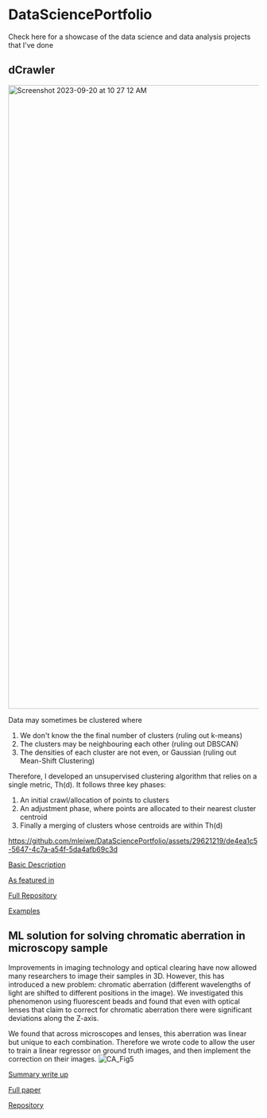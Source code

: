 # DataSciencePortfolio
Check here for a showcase of the data science and data analysis projects that I've done

## dCrawler
<img width="1255" alt="Screenshot 2023-09-20 at 10 27 12 AM" src="https://github.com/mleiwe/DataSciencePortfolio/assets/29621219/154d7662-9406-4930-ad9a-df73f0365e53">

Data may sometimes be clustered where
1. We don't know the the final number of clusters (ruling out k-means)
2. The clusters may be neighbouring each other (ruling out DBSCAN)
3. The densities of each cluster are not even, or Gaussian (ruling out Mean-Shift Clustering)

Therefore, I developed an unsupervised clustering algorithm that relies on a single metric, Th(d). It follows three key phases: 
1. An initial crawl/allocation of points to clusters
2. An adjustment phase, where points are allocated to their nearest cluster centroid
3. Finally a merging of clusters whose centroids are within Th(d)

https://github.com/mleiwe/DataSciencePortfolio/assets/29621219/de4ea1c5-5647-4c7a-a54f-5da4afb69c3d

[Basic Description](https://github.com/mleiwe/dCrawler/blob/main/Schema_For_dCrawler.pdf)

[As featured in](https://www.biorxiv.org/content/10.1101/2022.10.20.512984v1)

[Full Repository](https://github.com/mleiwe/dCrawler)

[Examples](https://docs.google.com/presentation/d/1GiOclAU5ou5rQsCh44iIiMeyRRVG1xwc_2LyqghLLLw/edit?usp=sharing)

## ML solution for solving chromatic aberration in microscopy sample
Improvements in imaging technology and optical clearing have now allowed many researchers to image their samples in 3D. However, this has introduced a new problem: chromatic aberration (different wavelengths of light are shifted to different positions in the image). We investigated this phenomenon using fluorescent beads and found that even with optical lenses that claim to correct for chromatic aberration there were significant deviations along the Z-axis.

We found that across microscopes and lenses, this aberration was linear but unique to each combination. Therefore we wrote code to allow the user to train a linear regressor on ground truth images, and then implement the correction on their images.
![CA_Fig5](https://github.com/mleiwe/DataSciencePortfolio/assets/29621219/c22f85cd-5c6b-489d-858c-e4ddcac89b55)

[Summary write up](https://github.com/mleiwe/DataSciencePortfolio/blob/main/ChromaticAberration/DataScienceFriendlyWriteUp.pages "Portfolio write up")

[Full paper](https://www.frontiersin.org/articles/10.3389/fnana.2021.760063/full "Leiwe et al 2021")

[Repository](https://github.com/mleiwe/ChromaticAberrationCorrection "Functioning Repository")

